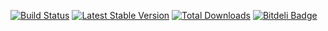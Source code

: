 [![Build Status](https://secure.travis-ci.org/WyriHaximus/HotSpots.png)](http://travis-ci.org/WyriHaximus/HotSpots)
[![Latest Stable Version](https://poser.pugx.org/WyriHaximus/HotSpots/v/stable.png)](https://packagist.org/packages/WyriHaximus/HotSpots)
[![Total Downloads](https://poser.pugx.org/WyriHaximus/HotSpots/downloads.png)](https://packagist.org/packages/WyriHaximus/HotSpots)
[![Bitdeli Badge](https://d2weczhvl823v0.cloudfront.net/WyriHaximus/HotSpots/trend.png)](https://bitdeli.com/free "Bitdeli Badge")
